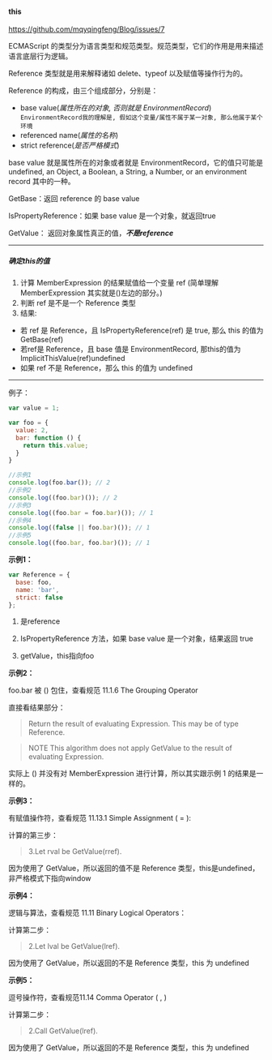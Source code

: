 #### this

<https://github.com/mqyqingfeng/Blog/issues/7>

ECMAScript 的类型分为语言类型和规范类型。规范类型，它们的作用是用来描述语言底层行为逻辑。

Reference 类型就是用来解释诸如 delete、typeof 以及赋值等操作行为的。

Reference 的构成，由三个组成部分，分别是：

- base value(*属性所在的对象, 否则就是 EnvironmentRecord*) `EnvironmentRecord我的理解是, 假如这个变量/属性不属于某一对象, 那么他属于某个环境`
- referenced name(*属性的名称*)
- strict reference(*是否严格模式*)

base value 就是属性所在的对象或者就是 EnvironmentRecord，它的值只可能是 undefined, an Object, a Boolean, a String, a Number, or an environment record 其中的一种。



GetBase：返回 reference 的 base value

IsPropertyReference：如果 base value 是一个对象，就返回true

GetValue： 返回对象属性真正的值，***不是reference***



------

##### 确定this的值

1. 计算 MemberExpression 的结果赋值给一个变量 ref (简单理解 MemberExpression 其实就是()左边的部分。)
2. 判断 ref 是不是一个 Reference 类型
3. 结果:

- 若 ref 是 Reference，且 IsPropertyReference(ref) 是 true, 那么 this 的值为 GetBase(ref)
- 若ref是 Reference，且 base 值是 EnvironmentRecord, 那this的值为 ImplicitThisValue(ref)undefined
- 如果 ref 不是 Reference，那么 this 的值为 undefined

------



例子：

```js
var value = 1;

var foo = {
  value: 2,
  bar: function () {
    return this.value;
  }
}

//示例1
console.log(foo.bar()); // 2
//示例2
console.log((foo.bar)()); // 2
//示例3
console.log((foo.bar = foo.bar)()); // 1
//示例4
console.log((false || foo.bar)()); // 1
//示例5
console.log((foo.bar, foo.bar)()); // 1
```

**示例1：**

```js
var Reference = {
  base: foo,
  name: 'bar',
  strict: false
};
```

1. 是reference

2. IsPropertyReference 方法，如果 base value 是一个对象，结果返回 true
3. getValue，this指向foo

**示例2：**

foo.bar 被 () 包住，查看规范 11.1.6 The Grouping Operator

直接看结果部分：

> Return the result of evaluating Expression. This may be of type Reference.

> NOTE This algorithm does not apply GetValue to the result of evaluating Expression.

实际上 () 并没有对 MemberExpression 进行计算，所以其实跟示例 1 的结果是一样的。

**示例3：**

有赋值操作符，查看规范 11.13.1 Simple Assignment ( = ):

计算的第三步：

> 3.Let rval be GetValue(rref).

因为使用了 GetValue，所以返回的值不是 Reference 类型，this是undefined，非严格模式下指向window

**示例4：**

逻辑与算法，查看规范 11.11 Binary Logical Operators：

计算第二步：

> 2.Let lval be GetValue(lref).

因为使用了 GetValue，所以返回的不是 Reference 类型，this 为 undefined

**示例5：**

逗号操作符，查看规范11.14 Comma Operator ( , )

计算第二步：

> 2.Call GetValue(lref).

因为使用了 GetValue，所以返回的不是 Reference 类型，this 为 undefined





